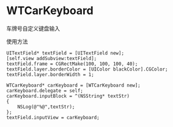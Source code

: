 # WTCarKeyboard
车牌号自定义键盘输入

使用方法

    UITextField* textField = [UITextField new];
    [self.view addSubview:textField];
    textField.frame = CGRectMake(100, 100, 100, 40);
    textField.layer.borderColor = [UIColor blackColor].CGColor;
    textField.layer.borderWidth = 1;
    
    WTCarKeyboard* carKeyboard = [WTCarKeyboard new];
    carKeyboard.delegate = self;
    carKeyboard.inputBlock = ^(NSString* textStr)
    {
        NSLog(@"%@",textStr);
    };
    textField.inputView = carKeyboard;
